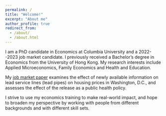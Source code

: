 ```yaml
---
permalink: /
title: "Welcome!"
excerpt: "About me"
author_profile: true
redirect_from: 
  - /about/
  - /about.html
---
```


I am a PhD candidate in Economics at Columbia University and a 2022--2023 job market candidate. I previously received a Bachelor’s degree in Economics from the University of Hong Kong. My research interests include Applied Microeconomics, Family Economics and Health and Education.

My <a href="/files/JMP.pdf" target="_blank">job market paper</a> examines the effect of newly available information on lead service lines (lead pipes) on housing prices in Washington, D.C., and assesses the effect of the release as a public health policy.

I strive to use my economics training to make real-world impact, and hope to broaden my perspective by working with people from different backgrounds and with different skill sets.
